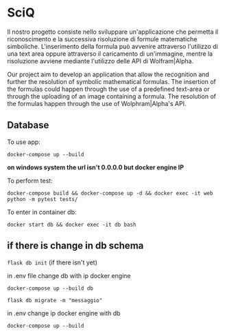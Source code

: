 # SciQ

Il nostro progetto consiste nello sviluppare un'applicazione che permetta il riconoscimento e la successiva risoluzione di formule matematiche simboliche. 
L'inserimento della formula può avvenire attraverso l'utilizzo di una text area oppure attraverso il caricamento di un'immagine,
mentre la risoluzione avviene mediante l'utilizzo delle API di Wolfram|Alpha.


Our project aim to develop an application that allow the recognition and further the resolution of symbolic mathematical formulas.
The insertion of the formulas could happen through the use of a predefined text-area or through the uploading of an image containing a formula.
The resolution of the formulas happen through the use of Wolphram|Alpha's API.

## Database
To use app:

`docker-compose up --build`

**on windows system the url isn't 0.0.0.0 but docker engine IP**

To perform test:

`docker-compose build && docker-compose up -d && docker exec -it web python -m pytest tests/` 

To enter in container db:

`docker start db && docker exec -it db bash`

## if there is change in db schema

`flask db init` (if there isn't yet)

in .env file change db with ip docker engine

`docker-compose up --build db`

`flask db migrate -m "messaggio"`

in .env change ip docker engine with db

`docker-compose up --build`
